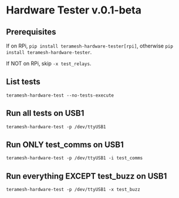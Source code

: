
# Hardware Tester v.0.1-beta

## Prerequisites

If on RPi, `pip install teramesh-hardware-tester[rpi]`, otherwise `pip install teramesh-hardware-tester`.

If NOT on RPi, skip `-x test_relays`.

## List tests

    teramesh-hardware-test --no-tests-execute

## Run all tests on USB1

    teramesh-hardware-test -p /dev/ttyUSB1

## Run ONLY test_comms on USB1

    teramesh-hardware-test -p /dev/ttyUSB1 -i test_comms

## Run everything EXCEPT test_buzz on USB1

    teramesh-hardware-test -p /dev/ttyUSB1 -x test_buzz
